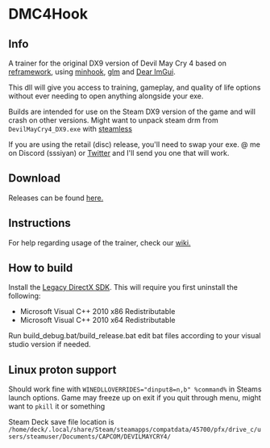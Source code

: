 # DMC4Hook #

## Info
A trainer for the original DX9 version of Devil May Cry 4 based on [reframework](https://github.com/praydog/REFramework/), using [minhook](https://github.com/TsudaKageyu/minhook), [glm](https://github.com/g-truc/glm) and [Dear ImGui](https://github.com/ocornut/imgui).

This dll will give you access to training, gameplay, and quality of life options without ever needing to open anything alongside your exe.

Builds are intended for use on the Steam DX9 version of the game and will crash on other versions. Might want to unpack steam drm from `DevilMayCry4_DX9.exe` with [steamless](https://github.com/atom0s/Steamless)

If you are using the retail (disc) release, you'll need to swap your exe. @ me on Discord (sssiyan) or [Twitter](https://twitter.com/SSSiyan) and I'll send you one that will work. 

## Download
Releases can be found [here.](https://github.com/muhopensores/dmc4_hook/releases)

## Instructions
For help regarding usage of the trainer, check our [wiki.](https://github.com/muhopensores/dmc4_hook/wiki)

## How to build
Install the [Legacy DirectX SDK](https://www.microsoft.com/en-us/download/details.aspx?id=6812). This will require you first uninstall the following:
- Microsoft Visual C++ 2010 x86 Redistributable
- Microsoft Visual C++ 2010 x64 Redistributable

Run build_debug.bat/build_release.bat edit bat files according to your visual studio version if needed.

## Linux proton support
Should work fine with `WINEDLLOVERRIDES="dinput8=n,b" %command%` in Steams launch options. Game may freeze up on exit if you quit through menu, might want to `pkill` it or something

Steam Deck save file location is `/home/deck/.local/share/Steam/steamapps/compatdata/45700/pfx/drive_c/users/steamuser/Documents/CAPCOM/DEVILMAYCRY4/`
